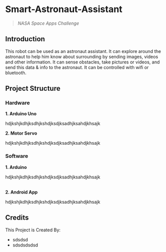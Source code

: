# Smart-Astronaut-Assistant
>*NASA Space Apps Challenge*

## Introduction
 This robot can be used as an astronaut assistant. It can explore around the astronaut to help him know about surrounding by sending images, videos and other information. It can sense obstacles, take pictures or videos,  and send this data &amp; info to the astronaut. It can be controlled with wifi or bluetooth.

## Project Structure
### Hardware&nbsp;
**1. Arduino Uno**
&nbsp;<p> hdjkshjkdhjksdhjkshdjksdjksadhjksahdjkhsajk </p>
**2. Motor Servo**
<br /> <p> hdjkshjkdhjksdhjkshdjksdjksadhjksahdjkhsajk </p>


### Software
**1. Arduino** 
<br /> <p> hdjkshjkdhjksdhjkshdjksdjksadhjksahdjkhsajk </p> <br />
**2. Android App**
<p> hdjkshjkdhjksdhjkshdjksdjksadhjksahdjkhsajk </p>

## Credits
This Project is Created By:
* sdsdsd
* sdsdsdsdsd
 
